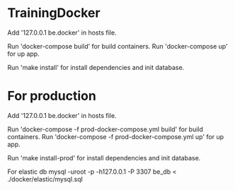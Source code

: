 # TrainingDocker

Add '127.0.0.1 be.docker' in hosts file.

Run 'docker-compose build' for build containers.
Run 'docker-compose up' for up app.


Run 'make install' for install dependencies and init database.

# For production

Add '127.0.0.1 be.docker' in hosts file.

Run 'docker-compose -f prod-docker-compose.yml build' for build containers.
Run 'docker-compose -f prod-docker-compose.yml up' for up app.


Run 'make install-prod' for install dependencies and init database.

For elastic db
mysql -uroot -p -h127.0.0.1 -P 3307 be_db  < ./docker/elastic/mysql.sql
